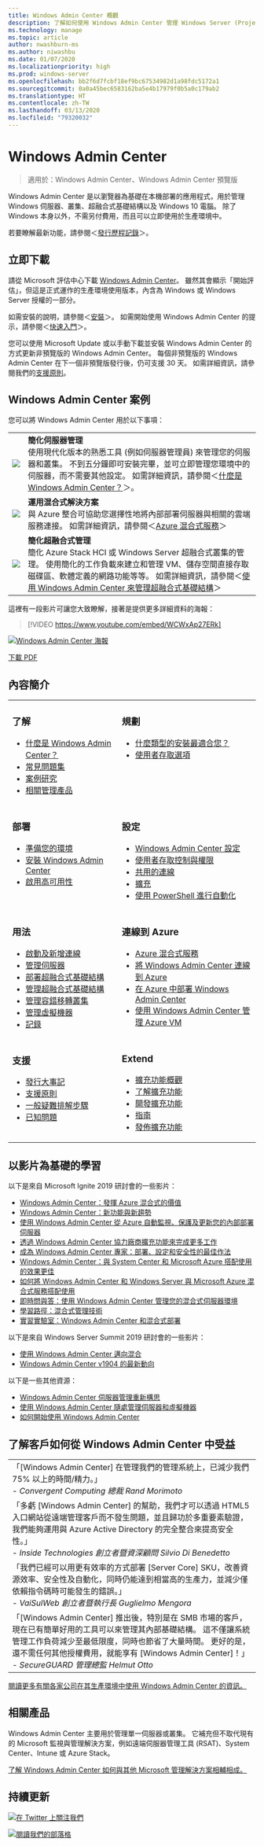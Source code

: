 ```yaml
---
title: Windows Admin Center 概觀
description: 了解如何使用 Windows Admin Center 管理 Windows Server (Project Honolulu)
ms.technology: manage
ms.topic: article
author: nwashburn-ms
ms.author: niwashbu
ms.date: 01/07/2020
ms.localizationpriority: high
ms.prod: windows-server
ms.openlocfilehash: bb2f6d7fcbf18ef9bc67534982d1a98fdc5172a1
ms.sourcegitcommit: 0a0a45bec6583162ba5e4b17979f0b5a0c179ab2
ms.translationtype: HT
ms.contentlocale: zh-TW
ms.lasthandoff: 03/13/2020
ms.locfileid: "79320032"
---
```

# <a name="windows-admin-center"></a>Windows Admin Center

> 適用於：Windows Admin Center、Windows Admin Center 預覽版

Windows Admin Center 是以瀏覽器為基礎在本機部署的應用程式，用於管理 Windows 伺服器、叢集、超融合式基礎結構以及 Windows 10 電腦。 除了 Windows 本身以外，不需另付費用，而且可以立即使用於生產環境中。

若要瞭解最新功能，請參閱＜[發行歷程記錄](support/release-history.md)＞。

## <a name="download-now"></a>立即下載

請從 Microsoft 評估中心下載 [Windows Admin Center](https://www.microsoft.com/evalcenter/evaluate-windows-admin-center)。  雖然其會顯示「開始評估」，但這是正式運作的生產環境使用版本，內含為 Windows 或 Windows Server 授權的一部分。

如需安裝的說明，請參閱＜[安裝](deploy/install.md)＞。 如需開始使用 Windows Admin Center 的提示，請參閱＜[快速入門](use/get-started.md)＞。

您可以使用 Microsoft Update 或以手動下載並安裝 Windows Admin Center 的方式更新非預覽版的 Windows Admin Center。 每個非預覽版的 Windows Admin Center 在下一個非預覽版發行後，仍可支援 30 天。 如需詳細資訊，請參閱我們的[支援原則](support/index.md)。

## <a name="windows-admin-center-scenarios"></a>Windows Admin Center 案例

您可以將 Windows Admin Center 用於以下事項：

|     |     |
| --- | --- |
| ![](media/simple-icon.png)| **簡化伺服器管理** <br/> 使用現代化版本的熟悉工具 (例如伺服器管理員) 來管理您的伺服器和叢集。 不到五分鐘即可安裝完畢，並可立即管理您環境中的伺服器，而不需要其他設定。 如需詳細資訊，請參閱＜[什麼是 Windows Admin Center？](understand/what-is.md)＞。 |
| ![](media/future-icon.png)| **運用混合式解決方案** <br/> 與 Azure 整合可協助您選擇性地將內部部署伺服器與相關的雲端服務連接。 如需詳細資訊，請參閱＜[Azure 混合式服務](azure/index.md)＞ |
| ![](media/secure-icon.png)| **簡化超融合式管理** <br/> 簡化 Azure Stack HCI 或 Windows Server 超融合式叢集的管理。 使用簡化的工作負載來建立和管理 VM、儲存空間直接存取磁碟區、軟體定義的網路功能等等。 如需詳細資訊，請參閱＜[使用 Windows Admin Center 來管理超融合式基礎結構](use/manage-hyper-converged.md)＞|

這裡有一段影片可讓您大致瞭解，接著是提供更多詳細資料的海報：
>[!VIDEO https://www.youtube.com/embed/WCWxAp27ERk]

[![Windows Admin Center 海報](media/WAC1910Poster_thumb_small.PNG)](media/WAC1910Poster_thumb.png)

[下載 PDF](https://github.com/MicrosoftDocs/windowsserverdocs/raw/master/WindowsServerDocs/manage/windows-admin-center/media/WindowsAdminCenter1910Poster.pdf)


## <a name="contents-at-a-glance"></a>內容簡介

<table>
    <tr></tr>
    <tr>
        <td style="vertical-align: top;">
            <h3>了解</h3>
            <ul>
            <li><a href="understand/what-is.md">什麼是 Windows Admin Center？</a>
            <li><a href="understand/faq.md">常見問題集</a>
            <li><a href="understand/case-studies.md">案例研究</a>
            <li><a href="understand/related-management.md">相關管理產品</a>
            </ul>
        </td>
        <td style="vertical-align: top;">
            <h3>規劃</h3>
            <ul>
            <li><a href="plan/installation-options.md">什麼類型的安裝最適合您？</a>
            <li><a href="plan/user-access-options.md">使用者存取選項</a>
            <br>
            </ul>
        </td>
    </tr>
    <tr>
        <td style="vertical-align: top;">
            <h3>部署</h3>
            <ul>
            <li><a href="deploy/prepare-environment.md">準備您的環境</a>
            <li><a href="deploy/install.md">安裝 Windows Admin Center</a>
            <li><a href="deploy/high-availability.md">啟用高可用性</a>
         </ul>
        </td>
        <td style="vertical-align: top;">
            <h3>設定</h3>
            <ul>
            <li><a href="configure/settings.md">Windows Admin Center 設定</a>
            <li><a href="configure/user-access-control.md">使用者存取控制與權限</a>
            <li><a href="configure/shared-connections.md">共用的連線</a>
            <li><a href="configure/using-extensions.md">擴充</a>
            <li><a href="configure/use-powershell.md">使用 PowerShell 進行自動化</a>
            </ul>
        </td>
    </tr>
    <tr>
        <td style="vertical-align: top;">
            <h3>用法</h3>
            <ul>
            <li><a href="use/get-started.md">啟動及新增連線</a>
            <li><a href="use/manage-servers.md">管理伺服器</a>
            <li><a href="use/deploy-hyperconverged-infrastructure.md">部署超融合式基礎結構</a>
            <li><a href="use/manage-hyper-converged.md">管理超融合式基礎結構</a>
            <li><a href="use/manage-failover-clusters.md">管理容錯移轉叢集</a>
            <li><a href="use/manage-virtual-machines.md">管理虛擬機器</a>
            <li><a href="use/logging.md">記錄</a>
            </ul>
        </td>
        <td style="vertical-align: top;">
            <h3>連線到 Azure</h3>
            <ul>
            <li><a href="azure/index.md">Azure 混合式服務</a></li>
            <li><a href="azure/azure-integration.md">將 Windows Admin Center 連線到 Azure </a></li>
            <li><a href="azure/deploy-wac-in-azure.md">在 Azure 中部署 Windows Admin Center</a></li>
            <li><a href="azure/manage-azure-vms.md">使用 Windows Admin Center 管理 Azure VM</a></li>
            </ul>
        </td>
    </tr>
    <tr>
            <td style="vertical-align: top;">
            <h3>支援</h3>
            <ul>
            <li><a href="support/release-history.md">發行大事記</a>
            <li><a href="support/index.md">支援原則</a>
            <li><a href="support/troubleshooting.md">一般疑難排解步驟</a>
            <li><a href="support/known-issues.md">已知問題</a>
            </ul>
        </td>
            <td style="vertical-align: top;">
            <h3>Extend</h3>
            <ul>
            <li><a href="extend/extensibility-overview.md">擴充功能概觀</a>
            <li><a href="extend/understand-extensions.md">了解擴充功能</a>
            <li><a href="extend/developing-extensions.md">開發擴充功能</a>
            <li><a href="extend/publish-extensions.md">指南</a>
            <li><a href="extend/publish-extensions.md">發佈擴充功能</a>
            </ul>
        </td>
    </tr>

</table>

## <a name="video-based-learning"></a>以影片為基礎的學習

以下是來自 Microsoft Ignite 2019 研討會的一些影片：

- [Windows Admin Center：發揮 Azure 混合式的價值](https://aka.ms/WAC-BRK3165)
- [Windows Admin Center：新功能與新趨勢](https://aka.ms/WAC-BRK2048)
- [使用 Windows Admin Center 從 Azure 自動監視、保護及更新您的內部部署伺服器](https://aka.ms/WAC-THR2146)
- [透過 Windows Admin Center 協力廠商擴充功能來完成更多工作](https://aka.ms/WAC-THR2140)
- [成為 Windows Admin Center 專家：部署、設定和安全性的最佳作法](https://aka.ms/WAC-THR2135)
- [Windows Admin Center：與 System Center 和 Microsoft Azure 搭配使用的效果更佳](https://aka.ms/WAC-THR2176)
- [如何將 Windows Admin Center 和 Windows Server 與 Microsoft Azure 混合式服務搭配使用](https://aka.ms/WAC-THR2073)
- [即時問與答：使用 Windows Admin Center 管理您的混合式伺服器環境](https://aka.ms/WAC-MLS1055)
- [學習路徑：混合式管理技術](https://aka.ms/WAC-HybridMgmtTech)
- [實習實驗室：Windows Admin Center 和混合式部署](https://aka.ms/WAC-HOL2019)

以下是來自 Windows Server Summit 2019 研討會的一些影片：

- [使用 Windows Admin Center 邁向混合](https://aka.ms/WAC-WSS2019-GoHybridWAC)
- [Windows Admin Center v1904 的最新動向](https://aka.ms/WAC-WSS2019-WhatsNewv1904)

以下是一些其他資源：

- [Windows Admin Center 伺服器管理重新構思](https://aka.ms/WAC-ServerMgmtReimagined)
- [使用 Windows Admin Center 隨處管理伺服器和虛擬機器](https://aka.ms/WAC-Webinar2019)
- [如何開始使用 Windows Admin Center](https://www.youtube.com/embed/PcQj6ZklmK0)

## <a name="see-how-customers-are-benefitting-from-windows-admin-center"></a>了解客戶如何從 Windows Admin Center 中受益

|     |
| --- |
| 「[Windows Admin Center] 在管理我們的管理系統上，已減少我們 75% 以上的時間/精力。」<br> *- Convergent Computing 總裁 Rand Morimoto* |
| 「多虧 [Windows Admin Center] 的幫助，我們才可以透過 HTML5 入口網站從遠端管理客戶而不發生問題，並且歸功於多重要素驗證，我們能夠運用與 Azure Active Directory 的完全整合來提高安全性。」<br/> *- Inside Technologies 創立者暨資深顧問 Silvio Di Benedetto* |
| 「我們已經可以用更有效率的方式部署 [Server Core] SKU，改善資源效率、安全性及自動化，同時仍能達到相當高的生產力，並減少僅依賴指令碼時可能發生的錯誤。」 <br/> *- VaiSulWeb 創立者暨執行長 Guglielmo Mengora* |
| 「[Windows Admin Center] 推出後，特別是在 SMB 市場的客戶，現在已有簡單好用的工具可以來管理其內部基礎結構。 這不僅讓系統管理工作負荷減少至最低限度，同時也節省了大量時間。 更好的是，還不需任何其他授權費用，就能享有 [Windows Admin Center]！」 <br/> *- SecureGUARD 管理總監 Helmut Otto* |

[閱讀更多有關各家公司在其生產環境中使用 Windows Admin Center 的資訊。](understand/case-studies.md)

## <a name="related-products"></a>相關產品

Windows Admin Center 主要用於管理單一伺服器或叢集。 它補充但不取代現有的 Microsoft 監視與管理解決方案，例如遠端伺服器管理工具 (RSAT)、System Center、Intune 或 Azure Stack。

[了解 Windows Admin Center 如何與其他 Microsoft 管理解決方案相輔相成。](understand/related-management.md)

## <a name="stay-updated"></a>持續更新

![](//img-prod-cms-rt-microsoft-com.akamaized.net/cms/api/am/imageFileData/REOolR)[在 Twitter 上關注我們](https://twitter.com/servermgmt)

![](//img-prod-cms-rt-microsoft-com.akamaized.net/cms/api/am/imageFileData/REOtyw)[閱讀我們的部落格](https://blogs.technet.microsoft.com/servermanagement/)
